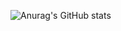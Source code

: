 ![Anurag's GitHub stats](https://github-readme-stats.vercel.app/api?username=DavidAMaldonadoH&show_icons=true&theme=dracula)

<!--
**DavidAMaldonadoH/DavidAMaldonadoH** is a ✨ _special_ ✨ repository because its `README.md` (this file) appears on your GitHub profile.

Here are some ideas to get you started:

- 🔭 I’m currently working on ...
- 🌱 I’m currently learning ...
- 👯 I’m looking to collaborate on ...
- 🤔 I’m looking for help with ...
- 💬 Ask me about ...
- 📫 How to reach me: ...
- 😄 Pronouns: ...
- ⚡ Fun fact: ...
-->
